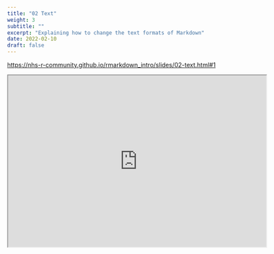 ```yaml
---
title: "02 Text"
weight: 3
subtitle: ""
excerpt: "Explaining how to change the text formats of Markdown"
date: 2022-02-10
draft: false
---
```


https://nhs-r-community.github.io/rmarkdown_intro/slides/02-text.html#1

<iframe src="https://nhs-r-community.github.io/rmarkdown_intro/slides/02-text.html#1" width="600" height="400" loading="lazy" allowfullscreen></iframe> <script>fitvids('.shareagain', {players: 'iframe'});</script>

